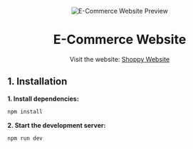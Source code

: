 <p align="center">
  <img src="https://github.com/Moamal-2000/e-commerce/assets/103026211/935f9fd0-1cfa-4164-9947-3ce38a8f1484" alt="E-Commerce Website Preview">
</p>

<h1 align="center">E-Commerce Website</h1>

<p align="center">
  Visit the website: <a href="https://shoppyreactjs.netlify.app/" target="_blank">Shoppy Website</a>
</p>

## 1. Installation


**1. Install dependencies:**

```bash
npm install
```

**2. Start the development server:**

```bash
npm run dev
```
